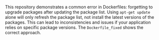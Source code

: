 This repository demonstrates a common error in Dockerfiles: forgetting to upgrade packages after updating the package list. Using `apt-get update` alone will only refresh the package list, not install the latest versions of the packages. This can lead to inconsistencies and issues if your application relies on specific package versions.  The `Dockerfile_fixed` shows the correct approach.